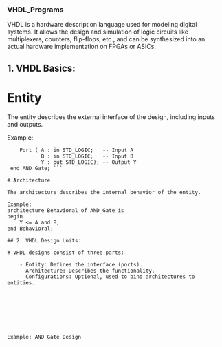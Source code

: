 ### VHDL_Programs

VHDL is a hardware description language used for modeling digital systems. 
It allows the design and simulation of logic circuits like multiplexers, counters, flip-flops, etc., and can be synthesized into an actual hardware implementation on FPGAs or ASICs.

## 1. VHDL Basics:
# Entity
The entity describes the external interface of the design, including inputs and outputs.

Example:
``` entity AND_Gate is
    Port ( A : in STD_LOGIC;   -- Input A
           B : in STD_LOGIC;   -- Input B
           Y : out STD_LOGIC); -- Output Y
 end AND_Gate; ```

# Architecture

The architecture describes the internal behavior of the entity.

Example:
architecture Behavioral of AND_Gate is
begin
    Y <= A and B; 
end Behavioral;

## 2. VHDL Design Units:

# VHDL designs consist of three parts:

    - Entity: Defines the interface (ports).
    - Architecture: Describes the functionality.
    - Configurations: Optional, used to bind architectures to entities.

  






Example: AND Gate Design
